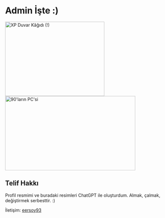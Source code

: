 # Admin İşte :)

<img src="https://github.com/user-attachments/assets/ba2d16d2-a539-406a-8c9e-c20232e2fe7d" alt="XP Duvar Kâğıdı (!)" width="320px" height="240px" />
<img src="https://github.com/user-attachments/assets/786b43b1-6e37-4acb-9755-3a10830c2017" alt="90'ların PC'si" width="420px" height="240px" />

## Telif Hakkı
Profil resmimi ve buradaki resimleri ChatGPT ile oluşturdum. Almak, çalmak, değiştirmek serbesttir. :)

İletişim: [eersoy93](https://github.com/eersoy93)
